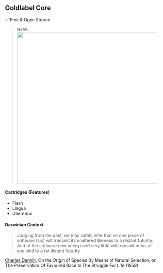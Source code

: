 ## Goldlabel Core

✅ Free & Open Source

> NEW... <img src="https://goldlabel.pro/png/system/tick.png" width="500"/>

#### Cartridges (Features)
- Flash
- Lingua
- Uberedux

#### Darwinian Context

> Judging from the past, we may safely infer that no one piece of software (sic) will transmit its unaltered likeness to a distant futurity. And of the software now being used very little will transmit ideas of any kind to a far distant futurity

[Charles Darwin](https://goldlabel.pro/balance/sci-fi/charles-darwin), On the Origin of Species By Means of Natural Selection, or The Preservation Of Favoured Race In The Struggle For Life (1859)